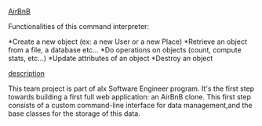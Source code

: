 [AirBnB](javascript:void(0))


Functionalities of this command interpreter:

*Create a new object (ex: a new User or a new Place)
*Retrieve an object from a file, a database etc...
*Do operations on objects (count, compute stats, etc...)
*Update attributes of an object
*Destroy an object


[description](javascript:void(0))

This team project is part of alx Software Engineer program. It's the first step towards building a first full web application: an AirBnB clone. This first step consists of a custom command-line interface for data management,and the base classes for the storage of this data.
